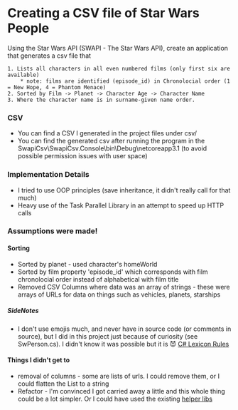 ﻿# Creating a CSV file of Star Wars People
Using the Star Wars API (SWAPI - The Star Wars API), create an application that generates a csv file that

    1. Lists all characters in all even numbered films (only first six are available)
        * note: films are identified (episode_id) in Chronolocial order (1 = New Hope, 4 = Phantom Menace)
    2. Sorted by Film -> Planet -> Character Age -> Character Name
    3. Where the character name is in surname-given name order.

### CSV
 * You can find a CSV I generated in the project files under csv/
 * You can find the generated csv after running the program in the SwapiCsv\SwapiCsv.Console\bin\Debug\netcoreapp3.1 (to avoid possible permission issues with user space)
### Implementation Details
 * I tried to use OOP principles (save inheritance, it didn't really call for that much)
 * Heavy use of the Task Parallel Library in an attempt to speed up HTTP calls

### Assumptions were made!
#### Sorting
 * Sorted by planet - used character's homeWorld
 * Sorted by film property 'episode_id' which corresponds with film chronolocial order instead of alphabetical with film title
 * Removed CSV Columns where data was an array of strings - these were arrays of URLs for data on things such as vehicles, planets, starships

##### SideNotes
 * I don't use emojis much, and never have in source code (or comments in source), but I did in this project just because of curiosity (see SwPerson.cs). I didn't know it was possible
   but it is :smiling_imp:
   [C# Lexicon Rules](https://docs.microsoft.com/en-us/dotnet/csharp/language-reference/language-specification/lexical-structure#identifiers)
   
#### Things I didn't get to
* removal of columns - some are lists of urls. I could remove them, or I could flatten the List<string> to a string
* Refactor - I'm convinced I got carried away a little and this whole thing could be a lot simpler. Or I could have used the existing [helper libs](https://swapi.dev/documentation#python)
